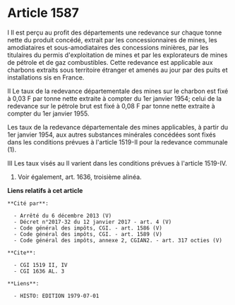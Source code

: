 # Article 1587

I  Il est perçu au profit des départements une redevance sur chaque tonne nette du produit concédé, extrait par les
concessionnaires de mines, les amodiataires et sous-amodiataires des concessions minières, par les titulaires du permis
d'exploitation de mines et par les explorateurs de mines de pétrole et de gaz combustibles. Cette redevance est applicable
aux charbons extraits sous territoire étranger et amenés au jour par des puits et installations sis en France.

II  Le taux de la redevance départementale des mines sur le charbon est fixé à 0,03 F par tonne nette extraite à compter du
1er janvier 1954; celui de la redevance sur le pétrole brut est fixé à 0,08 F par tonne nette extraite à compter du 1er
janvier 1955.

Les taux de la redevance départementale des mines applicables, à partir du 1er janvier 1954, aux autres substances minérales
concédées sont fixés dans les conditions prévues à l'article 1519-II pour la redevance communale (1).

III  Les taux visés au II varient dans les conditions prévues à l'article 1519-IV.

1)  Voir également, art. 1636, troisième alinéa.

**Liens relatifs à cet article**

	**Cité par**:

	  - Arrêté du 6 décembre 2013 (V)
	  - Décret n°2017-32 du 12 janvier 2017 - art. 4 (V)
	  - Code général des impôts, CGI. - art. 1586 (V)
	  - Code général des impôts, CGI. - art. 1589 (V)
	  - Code général des impôts, annexe 2, CGIAN2. - art. 317 octies (V)

	**Cite**:

	  - CGI 1519 II, IV
	  - CGI 1636 AL. 3

	**Liens**:

	  - HISTO: EDITION 1979-07-01
